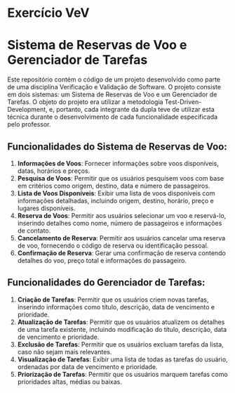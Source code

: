 # Exercício VeV

# Sistema de Reservas de Voo e Gerenciador de Tarefas

Este repositório contém o código de um projeto desenvolvido como parte de uma disciplina Verificação e Validação de Software. O projeto consiste em dois sistemas: um Sistema de Reservas de Voo e um Gerenciador de Tarefas.
O objeto do projeto era utilizar a metodologia Test-Driven-Development, e, portanto, cada integrante da dupla teve de utilizar esta técnica durante o desenvolvimento de cada funcionalidade especificada pelo professor.

## Funcionalidades do Sistema de Reservas de Voo:

1. **Informações de Voos**: Fornecer informações sobre voos disponíveis, datas, horários e preços.
2. **Pesquisa de Voos**: Permitir que os usuários pesquisem voos com base em critérios como origem, destino, data e número de passageiros.
3. **Lista de Voos Disponíveis**: Exibir uma lista de voos disponíveis com informações detalhadas, incluindo origem, destino, horário, preço e lugares disponíveis.
4. **Reserva de Voos**: Permitir aos usuários selecionar um voo e reservá-lo, inserindo detalhes como nome, número de passageiros e informações de contato.
5. **Cancelamento de Reserva**: Permitir aos usuários cancelar uma reserva de voo, fornecendo o código de reserva ou identificação pessoal.
6. **Confirmação de Reserva**: Gerar uma confirmação de reserva contendo detalhes do voo, preço total e informações do passageiro.
   
## Funcionalidades do Gerenciador de Tarefas:

1. **Criação de Tarefas**: Permitir que os usuários criem novas tarefas, inserindo informações como título, descrição, data de vencimento e prioridade.
2. **Atualização de Tarefas**: Permitir que os usuários atualizem os detalhes de uma tarefa existente, incluindo modificação do título, descrição, data de vencimento e prioridade.
3. **Exclusão de Tarefas**: Permitir que os usuários excluam tarefas da lista, caso não sejam mais relevantes.
4. **Visualização de Tarefas**: Exibir uma lista de todas as tarefas do usuário, ordenadas por data de vencimento e prioridade.
5. **Priorização de Tarefas**: Permitir que os usuários marquem tarefas como prioridades altas, médias ou baixas.
